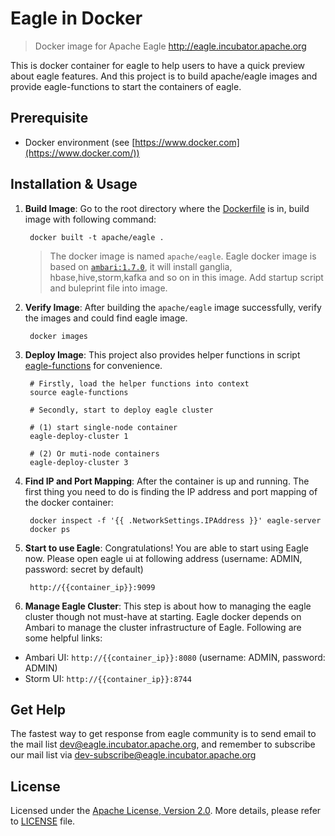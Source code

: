 # Eagle in Docker

> Docker image for Apache Eagle http://eagle.incubator.apache.org

This is docker container for eagle to help users to have a quick preview about eagle features. 
And this project is to build apache/eagle images and provide eagle-functions to start the containers of eagle.

## Prerequisite
* Docker environment (see [https://www.docker.com](https://www.docker.com/)) 

## Installation & Usage
1. **Build Image**: Go to the root directory where the [Dockerfile](Dockerfile) is in, build image with following command:
 
        docker built -t apache/eagle . 
 
    > The docker image is named `apache/eagle`. Eagle docker image is based on [`ambari:1.7.0`](https://github.com/sequenceiq/docker-ambari), it will install ganglia, hbase,hive,storm,kafka and so on in this image. Add startup script and buleprint file into image. 

2. **Verify Image**: After building the `apache/eagle` image successfully, verify the images and could find eagle image.

        docker images

3. **Deploy Image**: This project also provides helper functions in script [eagle-functions](eagle-functions) for convenience.
  
        # Firstly, load the helper functions into context
        source eagle-functions
            
        # Secondly, start to deploy eagle cluster
    
        # (1) start single-node container
        eagle-deploy-cluster 1 

        # (2) Or muti-node containers
        eagle-deploy-cluster 3 

4. **Find IP and Port Mapping**: After the container is up and running. The first thing you need to do is finding the IP address and port mapping of the docker container:

        docker inspect -f '{{ .NetworkSettings.IPAddress }}' eagle-server
        docker ps

5. **Start to use Eagle**: Congratulations! You are able to start using Eagle now. Please open eagle ui at following address (username: ADMIN, password: secret by default)

        http://{{container_ip}}:9099  

6. **Manage Eagle Cluster**: This step is about how to managing the eagle cluster though not must-have at starting. Eagle docker depends on Ambari to manage the cluster infrastructure of Eagle. Following are some helpful links:

  * Ambari UI: `http://{{container_ip}}:8080` (username: ADMIN, password: ADMIN)
  * Storm UI: `http://{{container_ip}}:8744`

## Get Help
The fastest way to get response from eagle community is to send email to the mail list [dev@eagle.incubator.apache.org](mailto:dev@eagle.incubator.apache.org),
and remember to subscribe our mail list via [dev-subscribe@eagle.incubator.apache.org](mailto:dev-subscribe@eagle.incubator.apache.org)

## License
Licensed under the [Apache License, Version 2.0](http://www.apache.org/licenses/LICENSE-2.0). More details, please refer to [LICENSE](LICENSE) file.
